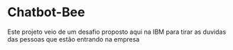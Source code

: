 # Chatbot-Bee
Este projeto veio de um desafio proposto aqui na IBM para tirar as duvidas das pessoas que estão entrando na empresa
